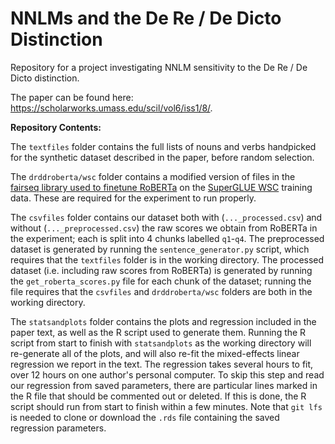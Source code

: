 # NNLMs and the De Re / De Dicto Distinction
Repository for a project investigating NNLM sensitivity to the De Re / De Dicto distinction.

The paper can be found here: https://scholarworks.umass.edu/scil/vol6/iss1/8/.

**Repository Contents:**

The `textfiles` folder contains the full lists of nouns and verbs handpicked for the synthetic dataset described in the paper, before random selection. 

The `drddroberta/wsc` folder contains a modified version of files in the [fairseq library used to finetune RoBERTa](https://github.com/facebookresearch/fairseq/tree/main/examples/roberta/wsc) on the [SuperGLUE WSC](https://super.gluebenchmark.com/) training data. These are required for the experiment to run properly.

The `csvfiles` folder contains our dataset both with (`..._processed.csv`) and without (`..._preprocessed.csv`) the raw scores we obtain from RoBERTa in the experiment; each is split into 4 chunks labelled `q1`-`q4`. The preprocessed dataset is generated by running the `sentence_generator.py` script, which requires that the `textfiles` folder is in the working directory. The processed dataset (i.e. including raw scores from RoBERTa) is generated by running the `get_roberta_scores.py` file for each chunk of the dataset; running the file requires that the `csvfiles` and `drddroberta/wsc` folders are both in the working directory.

The `statsandplots` folder contains the plots and regression included in the paper text, as well as the R script used to generate them. Running the R script from start to finish with `statsandplots` as the working directory will re-generate all of the plots, and will also re-fit the mixed-effects linear regression we report in the text. The regression takes several hours to fit, over 12 hours on one author's personal computer. To skip this step and read our regression from saved parameters, there are particular lines marked in the R file that should be commented out or deleted. If this is done, the R script should run from start to finish within a few minutes. Note that `git lfs` is needed to clone or download the `.rds` file containing the saved regression parameters.
